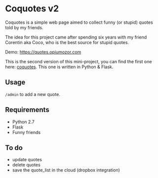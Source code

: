 # Coquotes v2
Coquotes is a simple web page aimed to collect funny (or stupid) quotes told by my friends.

The idea for this project came after spending six years with my friend Corentin aka Coco, who is the best source for stupid quotes.

Demo: https://quotes.opiumozor.com

This is the second version of this mini-project, you can find the first one here: [coquotes](https://github.com/opiumozor/coquotes).
This one is written in Python & Flask.

## Usage

`/admin` to add a new quote.

## Requirements

 * Python 2.7
 * Flask
 * Funny friends

## To do

* update quotes
* delete quotes
* save the quote_list in the cloud (dropbox integration)
